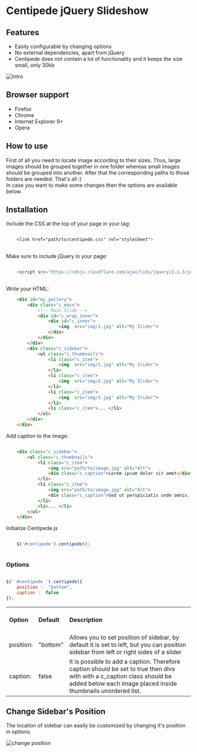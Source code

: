 # Centipede jQuery Slideshow

<h2>Features</h2>
<div class="section_content">
    <ul class="features_list">
        <li><span>Easily configurable by changing options</span></li>
        <li><span>No external dependencies, apart from jQuery</span></li>
        <li><span>Centipede does not contain a lot of functionality and it keeps the size small, only 30kb</span></li>
    </ul>
</div>
<div>
   <img  src="https://cloud.githubusercontent.com/assets/2904795/18165832/9c766d56-7058-11e6-99c6-31fd549d5abe.gif" alt="Intro"> 
</div>
<h2>Browser support</h2>
<div class="section_content">
    <ul class="browser_support_list">
        <li><span>Firefox</span></li>
        <li><span>Chrome</span></li>
        <li><span>Internet Explorer 9+</span></li>
        <li><span>Opera</span></li>
    </ul>
</div>
 <h2>How to use</h2>
 <div class="section_content">

<p class="how_to_use_desc">
    First of all you need to locate image according to their sizes. Thus, large images should be grouped together in one folder whereas small images should be grouped into another.
    After that the corresponding paths to those folders are needed. That's all :) <br>
    In case you want to make some changes then the options are available below.
</p>
</div>
<h2>Installation</h2>

Include the CSS at the top of your page in your tag:
```css

    <link href="path/to/centipede.css" rel="stylesheet">   
    
```
 Make sure to include jQuery in your page:

```js

    <script src="https://cdnjs.cloudflare.com/ajax/libs/jquery/2.1.3/jquery.min.js">    
    
```

 Write your HTML:

```html
    <div id="my_gallery">
        <div class="c_main">
            <!-- Main Slide -->
            <div id="c_wrap_inner">
                <div id="c_inner"> 
                    <img  src="img/1.jpg" alt="My Slider"> 
                </div>
            </div>
        </div> 
        <div class="c_sidebar">
            <ul class="c_thumbnails">
                <li class="c_item">
                    <img  src="img/1.jpg" alt="My Slider"> 
                </li>
                <li class="c_item">
                    <img  src="img/2.jpg" alt="My Slider"> 
                </li>
                <li class="c_item">
                    <img  src="img/3.jpg" alt="My Slider"> 
                </li>
                <li class="c_item">... </li>
            </ul>
        </div>    
    </div>  
``` 
 Add caption to the image:

```html

    <div class="c_sidebar"> 
        <ul class="c_thumbnails">
            <li class="c_item">
                <img src="path/to/image.jpg" alt="Alt">
                <div class="c_caption">Lorem ipsum dolor sit amet</div>
            </li>
            <li class="c_item">
                <img src="path/to/image.jpg" alt="Alt">
                <div class="c_caption">Sed ut perspiciatis unde omnis...</div>
            </li>
            <li>... </li>
        </ul>
    </div>    

```

 Initialize Centipede.js

```js

    $('#centipede').centipede();    
    
```


<h3>Options</h3>
   
```js

$(' #centipede ').centipede({
    position :  "bottom",
    caption :  false
});

```

<table class="options_list">
    <tr>
        <td><h4>Option</h4></td>
        <td><h4>Default</h4></td>
        <td><h4>Description</h4></td>
    </tr>
    <tr>
        <td class="key">position:</td>
        <td class="default">"bottom"</td>
        <td class="value">Allows you to set position of sidebar, by default it is set to left, but you can position sidebar from left or right sides of a slider </td>
    </tr>
    <tr>
        <td class="key">caption:</td>
        <td class="default">false</td>
        <td class="value">It is possible to add a caption. Therefore <span class="selected">caption</span> should be set to true
            then divs with with a <span class="selected">c_caption</span> class should be added below each image placed inside <span class="selected">thumbnails</span> unordered list. </td>
    </tr>
</table>

<div>
<h2>Change Sidebar's Position</h2>

<p>The location of sidebar can easily be customized by changing it's position in options.</p>

<img src="https://cloud.githubusercontent.com/assets/2904795/18168130/492c851a-7065-11e6-804f-4f37168cfefd.gif" alt="change position">
</div>

